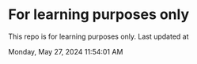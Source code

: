 # For learning purposes only
This repo is for learning purposes only.
Last updated at

Monday, May 27, 2024 11:54:01 AM

